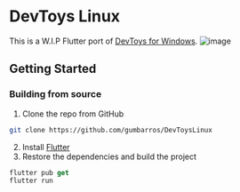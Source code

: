 # DevToys Linux
This is a W.I.P Flutter port of [DevToys for Windows](https://github.com/veler/DevToys).
![image](https://user-images.githubusercontent.com/52143624/194722060-08eab16b-1757-47e8-bc1d-1bb65d28244c.png)
## Getting Started

### Building from source

1. Clone the repo from GitHub
```sh
git clone https://github.com/gumbarros/DevToysLinux
```
2. Install [Flutter](https://docs.flutter.dev/get-started/install/linux)
3. Restore the dependencies and build the project
```dart
flutter pub get
flutter run
```
